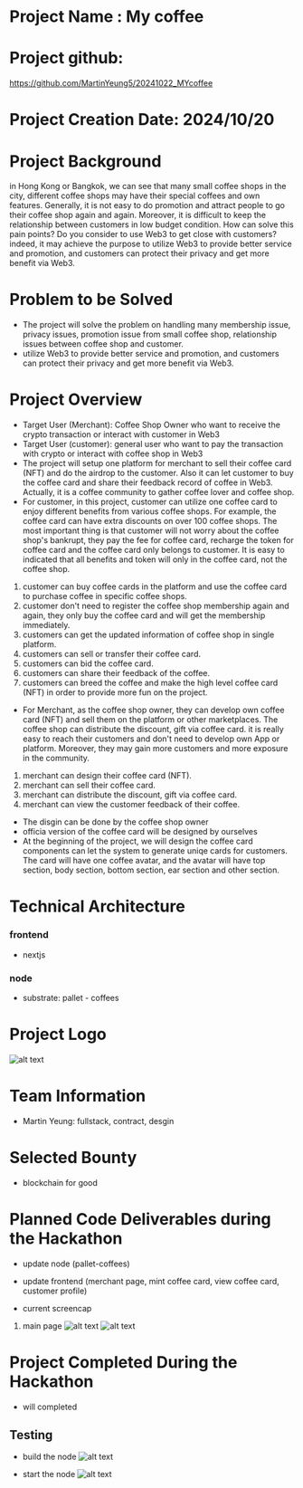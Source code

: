 # Project Name : My coffee

# Project github:
https://github.com/MartinYeung5/20241022_MYcoffee

# Project Creation Date: 2024/10/20

# Project Background
in Hong Kong or Bangkok, we can see that many small coffee shops in the city, different coffee shops may have their special coffees and own features. Generally, it is not easy to do promotion and attract people to go their coffee shop again and again. Moreover, it is difficult to keep the relationship between customers in low budget condition. How can solve this pain points? Do you consider to use Web3 to get close with customers? indeed, it may achieve the purpose to utilize Web3 to provide better service and promotion, and customers can protect their privacy and get more benefit via Web3.

# Problem to be Solved
* The project will solve the problem on handling many membership issue, privacy issues, promotion issue from small coffee shop, relationship issues between coffee shop and customer.
* utilize Web3 to provide better service and promotion, and customers can protect their privacy and get more benefit via Web3.

# Project Overview
* Target User (Merchant): Coffee Shop Owner who want to receive the crypto transaction or interact with customer in Web3 
* Target User (customer): general user who want to pay the transaction with crypto or interact with coffee shop in Web3
* The project will setup one platform for merchant to sell their coffee card (NFT) and do the airdrop to the customer. Also it can let customer to buy the coffee card and share their feedback record of coffee in Web3. Actually, it is a coffee community to gather coffee lover and coffee shop. 
* For customer, in this project, customer can utilize one coffee card to enjoy different benefits from various coffee shops. For example, the coffee card can have extra discounts on over 100 coffee shops. The most important thing is that customer will not worry about the coffee shop's bankrupt, they pay the fee for coffee card, recharge the token for coffee card and the coffee card only belongs to customer. It is easy to indicated that all benefits and token will only in the coffee card, not the coffee shop.
1. customer can buy coffee cards in the platform and use the coffee card to purchase coffee in specific coffee shops. 
2. customer don't need to register the coffee shop membership again and again, they only buy the coffee card and will get the membership immediately. 
3. customers can get the updated information of coffee shop in single platform.
4. customers can sell or transfer their coffee card.
5. customers can bid the coffee card.
6. customers can share their feedback of the coffee.
7. customers can breed the coffee and make the high level coffee card (NFT) in order to provide more fun on the project.

* For Merchant, as the coffee shop owner, they can develop own coffee card (NFT) and sell them on the platform or other marketplaces. The coffee shop can distribute the discount, gift via coffee card. it is really easy to reach their customers and don't need to develop own App or platform. Moreover, they may gain more customers and more exposure in the community.
1. merchant can design their coffee card (NFT).
2. merchant can sell their coffee card.
3. merchant can distribute the discount, gift via coffee card.
4. merchant can view the customer feedback of their coffee.

* The disgin can be done by the coffee shop owner 
* officia version of the coffee card will be designed by ourselves
* At the beginning of the project, we will design the coffee card components can let the system to generate uniqe cards for customers. The card will have one coffee avatar, and the avatar will have top section, body section, bottom section, ear section and other section.

# Technical Architecture
### frontend
* nextjs

### node
* substrate: pallet - coffees


# Project Logo
![alt text](https://github.com/MartinYeung5/20241022_MYcoffee/blob/main/image/logo.png?raw=true)

# Team Information
* Martin Yeung: fullstack, contract, desgin

# Selected Bounty
* blockchain for good

# Planned Code Deliverables during the Hackathon
* update node (pallet-coffees)
* update frontend (merchant page, mint coffee card, view coffee card, customer profile)

* current screencap
1. main page
![alt text](https://github.com/MartinYeung5/20241022_MYcoffee/blob/main/image/screencap_1.png?raw=true)
![alt text](https://github.com/MartinYeung5/20241022_MYcoffee/blob/main/image/screencap_2.png?raw=true)

# Project Completed During the Hackathon
* will completed

## Testing
* build the node
![alt text](https://github.com/MartinYeung5/20241022_MYcoffee/blob/main/image/2.png?raw=true)

* start the node
![alt text](https://github.com/MartinYeung5/20241022_MYcoffee/blob/main/image/1.png?raw=true)